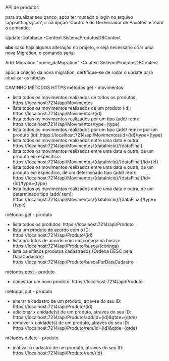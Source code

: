 API de produtos



para atualizar seu banco, após ter mudado o login no arquivo 'appsettings.json', ir na opção 'Controle do Gerenciador de Pacotes' e rodar o comando:

Update-Database -Context SistemaProdutosDBContext

****obs****
caso haja alguma alteração no projeto, e seja necessario criar uma nova Migration, o comando seria:

  Add-Migration "nome_daMigration" -Context SistemaProdutosDBContext

após a criação da nova migration, certifique-se de rodar o update para atualizar as tabelas


CAMINHO MÉTODOS HTTPS
métodos get - movimentos:
- lista todos os movimentos realizados de todos os produtos: https://localhost:7214/api/Movimentos
- lista todos os movimentos realizados de um produto (id): https://localhost:7214/api/Movimentos/{id}
- lista todos os movimentos realizados por um tipo (add/ rem): https://localhost:7214/api/Movimentos/type={type}
- lista todos os movimentos realizados por um tipo (add/ rem) e por um produto (id): https://localhost:7214/api/Movimentos/id={id}/type={type}
- lista todos os movimentos realizados entre uma data e outra: https://localhost:7214/api/Movimentos/{dataInicio}/{dataFinal}
- lista todos os movimentos realizados entre uma data e outra, de um produto em especifico: https://localhost:7214/api/Movimentos/{dataInicio}/{dataFinal}/id={id}
- lista todos os movimentos realizados entre uma data e outra, de um produto em especifico, de um determinado tipo (add/ rem): https://localhost:7214/api/Movimentos/{dataInicio}/{dataFinal}/id={id}/type={type}
- lista todos os movimentos realizados entre uma data e outra, de um determinado tipo (add/ rem): https://localhost:7214/api/Movimentos/{dataInicio}/{dataFinal}/type={type}

métodos get - produto
- lista todos os produtos: https://localhost:7214/api/Produto
- lista um produto de acordo com o ID: https://localhost:7214/api/Produto/{id}
- lista produtos de acordo com um coringa na busca: https://localhost:7214/api/Produto/busca/{coringa}
- lista os ultimos produtos cadastrados (Ordena DESC pela DataCadastro): https://localhost:7214/api/Produto/buscaPorDataCadastro

métodos post - produto
- cadastrar um novo produto: https://localhost:7214/api/Produto

métodos put - produto
- alterar o cadastro de um produto, atraves do seu ID: https://localhost:7214/api/Produto/{id}
- adicionar x unidade(s) de um produto, atraves do seu ID: https://localhost:7214/api/Produto/add/id={id}&qtde={qtde}
- remover x unidade(s) de um produto, atraves do seu ID: https://localhost:7214/api/Produto/rem/id={id}&qtde={qtde}

métodos delete - produto
- inativar o cadastro de um produto, atraves do seu ID: https://localhost:7214/api/Produto/rem/{id}


